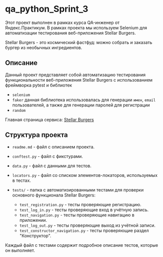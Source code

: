 # qa_python_Sprint_3

Этот проект выполнен в рамках курса QA-инженер от Яндекс.Практикум. В рамках проекта мы используем Selenium для автоматизации тестирования веб-приложения Stellar Burgers.


Stellar Burgers - это космический фастфуд: можно собрать и заказать бургер из необычных ингредиентов.

## Описание

Данный проект представляет собой автоматизацию тестирования функциональности веб-приложения Stellar Burgers с использованием фреймворка pytest и библиотек
- `selenium`
- `faker` данная библиотека использовалась для генерации `имен`, `email` пользователей, а также для генерации паролей для регистрации
- `random` 

Главная страница сервиса: [Stellar Burgers](https://stellarburgers.nomoreparties.site/)

## Структура проекта

- `readme.md` - файл с описанием проекта.
- `conftest.py` - файл с фикстурами.
- `data.py` - файл с данными для тестов.
- `locators.py` - файл со списком элементов-локаторов, используемых в тестах.
- `tests/` - папка с автоматизированными тестами для проверки основного функционала Stellar Burgers:

  - `test_registration.py` - тесты проверяющие регистрацию.
  - `test_log_in.py` - тесты проверяющие вход в учётную запись.
  - `test_navigation.py` - тесты проверяющие навигацию в приложении.
  - `test_log_out.py` - тесты проверяющие выход из учётной записи.
  - `test_constructor_navigation.py` - тесты проверяющие раздел "Конструктор".


Каждый файл с тестами содержит подробное описание тестов, которые он выполняет.

